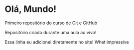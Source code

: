 # Olá, Mundo!
Primeiro repositório do curso de Git e GitHub

Repositório criado durante uma aula ao vivo!

Essa linha eu adicionei diretamente no site! What impressive
